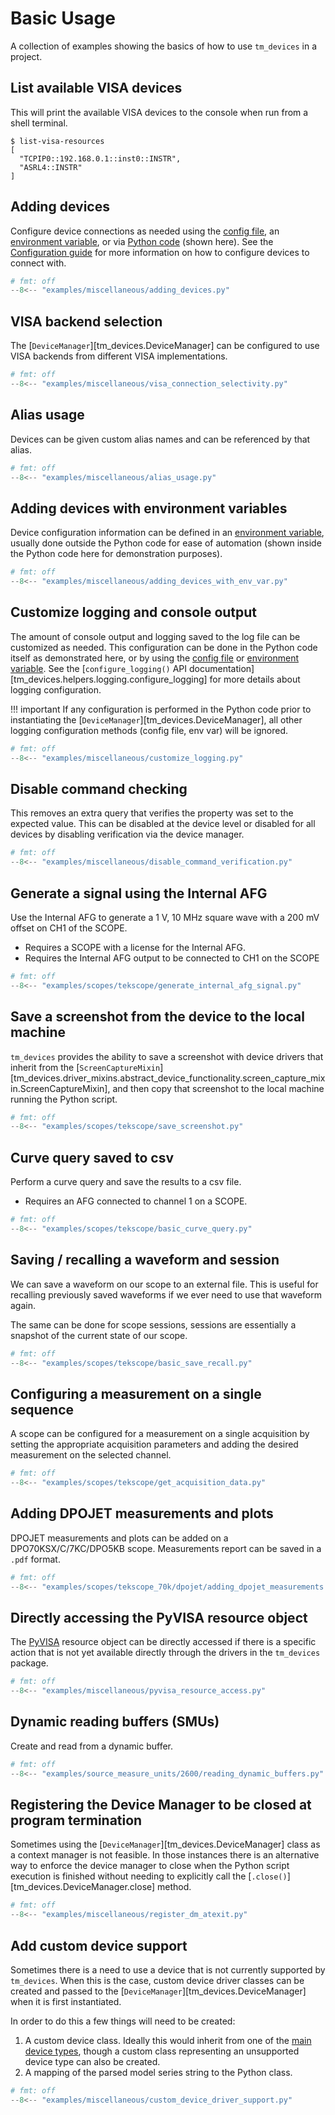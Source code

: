 # Basic Usage

A collection of examples showing the basics of how to use `tm_devices` in a
project.

## List available VISA devices

This will print the available VISA devices to the console when run from a shell terminal.

```console
$ list-visa-resources
[
  "TCPIP0::192.168.0.1::inst0::INSTR",
  "ASRL4::INSTR"
]
```

## Adding devices

Configure device connections as needed using the
[config file](configuration.md#config-file), an
[environment variable](configuration.md#environment-variable), or
via [Python code](configuration.md#python-code) (shown here). See the
[Configuration guide](configuration.md) for more information on how to
configure devices to connect with.

```python
# fmt: off
--8<-- "examples/miscellaneous/adding_devices.py"
```

## VISA backend selection

The [`DeviceManager`][tm_devices.DeviceManager] can be configured to use VISA backends from different VISA implementations.

```python
# fmt: off
--8<-- "examples/miscellaneous/visa_connection_selectivity.py"
```

## Alias usage

Devices can be given custom alias names and can be referenced by that alias.

```python
# fmt: off
--8<-- "examples/miscellaneous/alias_usage.py"
```

## Adding devices with environment variables

Device configuration information can be defined in an
[environment variable](configuration.md#environment-variable), usually done
outside the Python code for ease of automation
(shown inside the Python code here for demonstration purposes).

```python
# fmt: off
--8<-- "examples/miscellaneous/adding_devices_with_env_var.py"
```

## Customize logging and console output

The amount of console output and logging saved to the log file can be customized as needed. This
configuration can be done in the Python code itself as demonstrated here, or by using the
[config file](configuration.md#general-configuration-options) or
[environment variable](configuration.md#environment-variable). See the
[`configure_logging()` API documentation][tm_devices.helpers.logging.configure_logging] for more
details about logging configuration.

!!! important
    If any configuration is performed in the Python code prior to instantiating the
    [`DeviceManager`][tm_devices.DeviceManager], all other logging configuration methods
    (config file, env var) will be ignored.

```python
# fmt: off
--8<-- "examples/miscellaneous/customize_logging.py"
```

## Disable command checking

This removes an extra query that verifies the property was set to the expected
value. This can be disabled at the device level or disabled for all devices by
disabling verification via the device manager.

```python
# fmt: off
--8<-- "examples/miscellaneous/disable_command_verification.py"
```

## Generate a signal using the Internal AFG

Use the Internal AFG to generate a 1 V, 10 MHz square wave with a 200 mV offset
on CH1 of the SCOPE.

- Requires a SCOPE with a license for the Internal AFG.
- Requires the Internal AFG output to be connected to CH1 on the SCOPE

```python
# fmt: off
--8<-- "examples/scopes/tekscope/generate_internal_afg_signal.py"
```

## Save a screenshot from the device to the local machine

`tm_devices` provides the ability to save a screenshot with device drivers that inherit from the
[`ScreenCaptureMixin`][tm_devices.driver_mixins.abstract_device_functionality.screen_capture_mixin.ScreenCaptureMixin],
and then copy that screenshot to the local machine running the Python script.

```python
# fmt: off
--8<-- "examples/scopes/tekscope/save_screenshot.py"
```

## Curve query saved to csv

Perform a curve query and save the results to a csv file.

- Requires an AFG connected to channel 1 on a SCOPE.

```python
# fmt: off
--8<-- "examples/scopes/tekscope/basic_curve_query.py"
```

## Saving / recalling a waveform and session

We can save a waveform on our scope to an external file. This is useful for
recalling previously saved waveforms if we ever need to use that waveform again.

The same can be done for scope sessions, sessions are essentially a snapshot of
the current state of our scope.

```python
# fmt: off
--8<-- "examples/scopes/tekscope/basic_save_recall.py"
```

## Configuring a measurement on a single sequence

A scope can be configured for a measurement on a single acquisition by setting the appropriate acquisition parameters
and adding the desired measurement on the selected channel.

```python
# fmt: off
--8<-- "examples/scopes/tekscope/get_acquisition_data.py"
```

## Adding DPOJET measurements and plots

DPOJET measurements and plots can be added on a DPO70KSX/C/7KC/DPO5KB scope.
Measurements report can be saved in a `.pdf` format.

```python
# fmt: off
--8<-- "examples/scopes/tekscope_70k/dpojet/adding_dpojet_measurements.py"
```

## Directly accessing the PyVISA resource object

The [PyVISA](https://pyvisa.readthedocs.io/en/latest/) resource object can be directly
accessed if there is a specific action that is not yet available directly through
the drivers in the `tm_devices` package.

```python
# fmt: off
--8<-- "examples/miscellaneous/pyvisa_resource_access.py"
```

## Dynamic reading buffers (SMUs)

Create and read from a dynamic buffer.

```python
# fmt: off
--8<-- "examples/source_measure_units/2600/reading_dynamic_buffers.py"
```

## Registering the Device Manager to be closed at program termination

Sometimes using the [`DeviceManager`][tm_devices.DeviceManager] class as a context manager is not feasible.
In those instances there is an alternative way to enforce the device manager to
close when the Python script execution is finished without needing to explicitly
call the [`.close()`][tm_devices.DeviceManager.close] method.

```python
# fmt: off
--8<-- "examples/miscellaneous/register_dm_atexit.py"
```

## Add custom device support

Sometimes there is a need to use a device that is not currently supported by
`tm_devices`. When this is the case, custom device driver classes can be created
and passed to the [`DeviceManager`][tm_devices.DeviceManager] when it is
first instantiated.

In order to do this a few things will need to be created:

1. A custom device class. Ideally this would inherit from one of the
    [main device types](advanced/architecture.md#device-types), though a custom class
    representing an unsupported device type can also be created.
2. A mapping of the parsed model series string to the Python class.

```python
# fmt: off
--8<-- "examples/miscellaneous/custom_device_driver_support.py"
```
